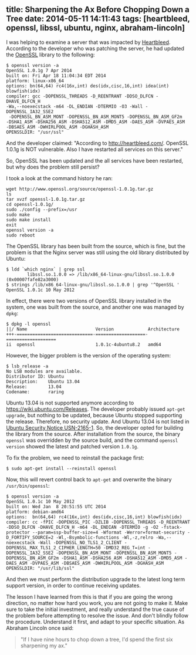 title: Sharpening the Ax Before Chopping Down a Tree
date: 2014-05-11 14:11:43
tags: [heartbleed, openssl, libssl, ubuntu, nginx, abraham-lincoln]
---

I was helping to examine a server that was impacted by [Heartbleed]. According to the developer who was patching the server, he had updated the [OpenSSL] library to the following:

```
$ openssl version -a
OpenSSL 1.0.1g 7 Apr 2014
built on: Fri Apr 18 11:04:34 EDT 2014
platform: linux-x86_64
options: bn(64,64) rc4(16x,int) des(idx,cisc,16,int) idea(int) 
blowfish(idx) 
compiler: gcc -DOPENSSL_THREADS -D_REENTRANT -DDSO_DLFCN -DHAVE_DLFCN_H 
-Wa,--noexecstack -m64 -DL_ENDIAN -DTERMIO -O3 -Wall -DOPENSSL_IA32_SSE2
 -DOPENSSL_BN_ASM_MONT -DOPENSSL_BN_ASM_MONT5 -DOPENSSL_BN_ASM_GF2m 
-DSHA1_ASM -DSHA256_ASM -DSHA512_ASM -DMD5_ASM -DAES_ASM -DVPAES_ASM 
-DBSAES_ASM -DWHIRLPOOL_ASM -DGHASH_ASM
OPENSSLDIR: "/usr/ssl"
```

And the developer claimed: "According to <http://heartbleed.com/>. OpenSSL 1.0.1g is NOT vulnerable. Also I have restarted all services on this server."

So, OpenSSL has been updated and the all services have been restarted, but why does the problem still persist?

I took a look at the command history he ran:

```
wget http://www.openssl.org/source/openssl-1.0.1g.tar.gz
ls
tar xvzf openssl-1.0.1g.tar.gz
cd openssl-1.0.1g/
sudo ./config --prefix=/usr
sudo make
sudo make install
exit
openssl version -a
sudo reboot
```

The OpenSSL library has been built from the source, which is fine, but the problem is that the Nginx server was still using the old library distributed by Ubuntu:

```
$ ldd `which nginx` | grep ssl
        libssl.so.1.0.0 => /lib/x86_64-linux-gnu/libssl.so.1.0.0 (0x00007fafe82a3000)
$ strings /lib/x86_64-linux-gnu/libssl.so.1.0.0 | grep '^OpenSSL '
OpenSSL 1.0.1c 10 May 2012
```

In effect, there were two versions of OpenSSL library installed in the system, one was built from the source, and another one was managed by `dpkg`:

```
$ dpkg -l openssl
||/ Name                          Version             Architecture
+++-=============================-===================-===================
ii  openssl                       1.0.1c-4ubuntu8.2   amd64
```

However, the bigger problem is the version of the operating system:
```
$ lsb_release -a
No LSB modules are available.
Distributor ID: Ubuntu
Description:    Ubuntu 13.04
Release:        13.04
Codename:       raring
```

Ubuntu 13.04 is not supported anymore according to <https://wiki.ubuntu.com/Releases>. The developer probably issued `apt-get upgrade`, but nothing to be updated, because Ubuntu stopped supporting the release. Therefore, no security update. And Ubuntu 13.04 is not listed in [Ubuntu Security Notice USN-2165-1]. So, the developer opted for building the library from the source. After installation from the source, the binary `openssl` was overridden by the source build, and the command `openssl version` showed the latest and patched version `1.0.1g`.

To fix the problem, we need to reinstall the package first:

    $ sudo apt-get install --reinstall openssl

Now, this will revert control back to `apt-get` and overwrite the binary `/usr/bin/openssl`:

```
$ openssl version -a
OpenSSL 1.0.1c 10 May 2012
built on: Wed Jan  8 20:51:55 UTC 2014
platform: debian-amd64
options:  bn(64,64) rc4(16x,int) des(idx,cisc,16,int) blowfish(idx) 
compiler: cc -fPIC -DOPENSSL_PIC -DZLIB -DOPENSSL_THREADS -D_REENTRANT -DDSO_DLFCN -DHAVE_DLFCN_H -m64 -DL_ENDIAN -DTERMIO -g -O2 -fstack-protector --param=ssp-buffer-size=4 -Wformat -Werror=format-security -D_FORTIFY_SOURCE=2 -Wl,-Bsymbolic-functions -Wl,-z,relro -Wa,--noexecstack -Wall -DOPENSSL_NO_TLS1_2_CLIENT -DOPENSSL_MAX_TLS1_2_CIPHER_LENGTH=50 -DMD32_REG_T=int -DOPENSSL_IA32_SSE2 -DOPENSSL_BN_ASM_MONT -DOPENSSL_BN_ASM_MONT5 -DOPENSSL_BN_ASM_GF2m -DSHA1_ASM -DSHA256_ASM -DSHA512_ASM -DMD5_ASM -DAES_ASM -DVPAES_ASM -DBSAES_ASM -DWHIRLPOOL_ASM -DGHASH_ASM
OPENSSLDIR: "/usr/lib/ssl"
```

And then we must perform the distribution upgrade to the latest long term support version, in order to continue receiving updates.

The lesson I have learned from this is that if you are going the wrong direction, no matter how hard you work, you are not going to make it. Make sure to take the initial investment, and really understand the true cause of the problem before attempting to resolve the issue. And don't blindly follow the procedure. Understand it first, and adapt to your specific situation. As Abraham Lincoln once said:

> "If I have nine hours to chop down a tree, I'd spend the first six sharpening my ax."


[Heartbleed]: http://heartbleed.com/
[OpenSSL]: http://www.openssl.org/
[Ubuntu Security Notice USN-2165-1]: http://www.ubuntu.com/usn/usn-2165-1/

